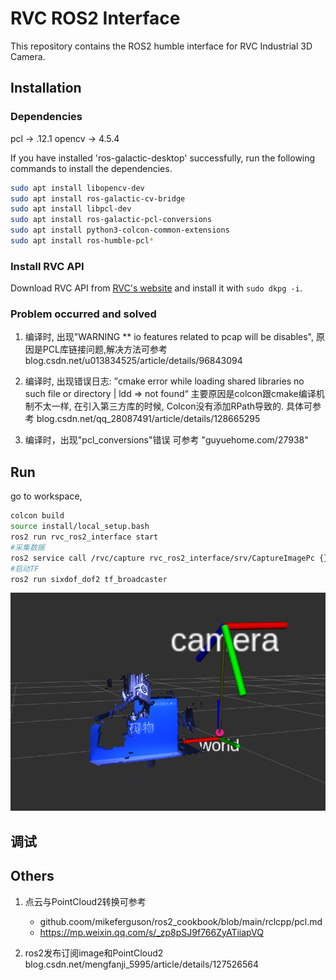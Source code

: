 # RVC ROS2 Interface
This repository contains the ROS2 humble interface for RVC Industrial 3D Camera.

## Installation

### Dependencies
pcl -> .12.1
opencv -> 4.5.4

If you have installed 'ros-galactic-desktop' successfully, run the following commands to install the dependencies.

```bash
sudo apt install libopencv-dev
sudo apt install ros-galactic-cv-bridge
sudo apt install libpcl-dev
sudo apt install ros-galactic-pcl-conversions
sudo apt install python3-colcon-common-extensions
sudo apt install ros-humble-pcl*
```

### Install RVC API
Download RVC API from [RVC's website](rvbust.com/download.html) and install it with `sudo dkpg -i`.

### Problem occurred and solved
1. 编译时, 出现"WARNING ** io features related to pcap will be disables", 原因是PCL库链接问题,解决方法可参考 blog.csdn.net/u013834525/article/details/96843094

2. 编译时, 出现错误日志: ”cmake error while loading shared libraries no such file or directory | ldd => not found“ 主要原因是colcon跟cmake编译机制不太一样, 在引入第三方库的时候, Colcon没有添加RPath导致的.  具体可参考 blog.csdn.net/qq_28087491/article/details/128665295

3. 编译时，出现"pcl_conversions"错误
   可参考 "guyuehome.com/27938"

## Run
go to workspace, 
```bash
colcon build
source install/local_setup.bash
ros2 run rvc_ros2_interface start
#采集数据
ros2 service call /rvc/capture rvc_ros2_interface/srv/CaptureImagePc {}
#启动TF
ros2 run sixdof_dof2 tf_broadcaster
```

![](image/Screenshot%20from%202023-02-23%2017-37-41.png)

## 调试


## Others 
1. 点云与PointCloud2转换可参考
   * github.coom/mikeferguson/ros2_cookbook/blob/main/rclcpp/pcl.md
   * https://mp.weixin.qq.com/s/_zp8pSJ9f766ZyATiiapVQ

2. ros2发布订阅image和PointCloud2
   blog.csdn.net/mengfanji_5995/article/details/127526564




